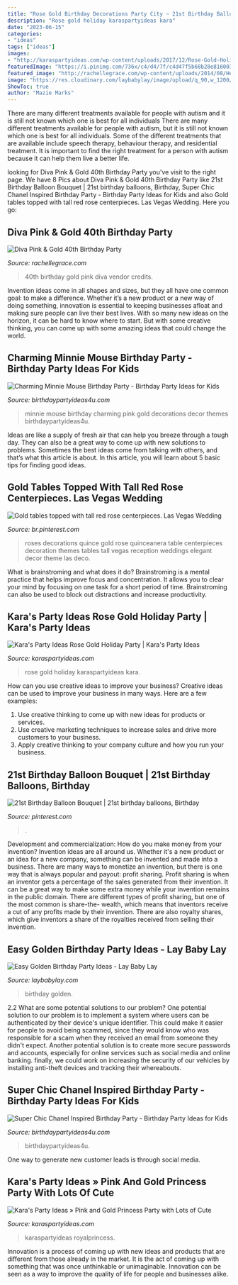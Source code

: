 ```yaml
---
title: "Rose Gold Birthday Decorations Party City ~ 21st Birthday Balloon Bouquet"
description: "Rose gold holiday karaspartyideas kara"
date: "2023-06-15"
categories:
- "ideas"
tags: ["ideas"]
images:
- "http://karaspartyideas.com/wp-content/uploads/2017/12/Rose-Gold-Holiday-Party-via-Karas-Party-Ideas-KarasPartyIdeas.com12.jpeg"
featuredImage: "https://i.pinimg.com/736x/c4/d4/7f/c4d47f5b68b28e816003f6b86527b272.jpg?b=t"
featured_image: "http://rachellegrace.com/wp-content/uploads/2014/08/Heather-2B40th-35.jpg"
image: "https://res.cloudinary.com/laybabylay/image/upload/q_90,w_1200/ellies-golden-birthday-22_ijqa2b.jpg"
ShowToc: true
author: "Mazie Marks"
---
```



There are many different treatments available for people with autism and it is still not known which one is best for all individuals
There are many different treatments available for people with autism, but it is still not known which one is best for all individuals. Some of the different treatments that are available include speech therapy, behaviour therapy, and residential treatment. It is important to find the right treatment for a person with autism because it can help them live a better life.

	

		
looking for Diva Pink &amp; Gold 40th Birthday Party you've visit to the right page. We have 8 Pics about Diva Pink &amp; Gold 40th Birthday Party like 21st Birthday Balloon Bouquet | 21st birthday balloons, Birthday, Super Chic Chanel Inspired Birthday Party - Birthday Party Ideas for Kids and also Gold tables topped with tall red rose centerpieces. Las Vegas Wedding. Here you go:
		
    
## Diva Pink &amp; Gold 40th Birthday Party

<img loading=lazy src="http://rachellegrace.com/wp-content/uploads/2014/08/Heather-2B40th-35.jpg" onerror="this.onerror=null;this.src='https://tse2.mm.bing.net/th?id=OIP.z-Q9tcRmvwNv4JIOJ2dQGAHaE7&amp;pid=15.1';" alt="Diva Pink &amp; Gold 40th Birthday Party">

_Source: rachellegrace.com_

>40th birthday gold pink diva vendor credits. 

	

Invention ideas come in all shapes and sizes, but they all have one common goal: to make a difference. Whether it’s a new product or a new way of doing something, innovation is essential to keeping businesses afloat and making sure people can live their best lives. With so many new ideas on the horizon, it can be hard to know where to start. But with some creative thinking, you can come up with some amazing ideas that could change the world.

    
## Charming Minnie Mouse Birthday Party - Birthday Party Ideas For Kids

<img loading=lazy src="https://www.birthdaypartyideas4u.com/wp-content/uploads/2016/12/Charming-Minnie-Mouse-Birthday-Party-Gold-And-Pink-Decor-600x809.jpeg" onerror="this.onerror=null;this.src='https://tse4.mm.bing.net/th?id=OIP.CjXl56jOuVmDNefN4AXMXgHaJ_&amp;pid=15.1';" alt="Charming Minnie Mouse Birthday Party - Birthday Party Ideas for Kids">

_Source: birthdaypartyideas4u.com_

>minnie mouse birthday charming pink gold decorations decor themes birthdaypartyideas4u. 

	

Ideas are like a supply of fresh air that can help you breeze through a tough day. They can also be a great way to come up with new solutions to problems. Sometimes the best ideas come from talking with others, and that’s what this article is about. In this article, you will learn about 5 basic tips for finding good ideas.

    
## Gold Tables Topped With Tall Red Rose Centerpieces. Las Vegas Wedding

<img loading=lazy src="https://i.pinimg.com/736x/c4/d4/7f/c4d47f5b68b28e816003f6b86527b272.jpg?b=t" onerror="this.onerror=null;this.src='https://tse2.mm.bing.net/th?id=OIP.jwftyNFzXMWb3-JlogmpzQHaLH&amp;pid=15.1';" alt="Gold tables topped with tall red rose centerpieces. Las Vegas Wedding">

_Source: br.pinterest.com_

>roses decorations quince gold rose quinceanera table centerpieces decoration themes tables tall vegas reception weddings elegant decor theme las deco. 

	

What is brainstroming and what does it do?
Brainstroming is a mental practice that helps improve focus and concentration. It allows you to clear your mind by focusing on one task for a short period of time. Brainstroming can also be used to block out distractions and increase productivity.

    
## Kara&#039;s Party Ideas Rose Gold Holiday Party | Kara&#039;s Party Ideas

<img loading=lazy src="http://karaspartyideas.com/wp-content/uploads/2017/12/Rose-Gold-Holiday-Party-via-Karas-Party-Ideas-KarasPartyIdeas.com12.jpeg" onerror="this.onerror=null;this.src='https://tse2.mm.bing.net/th?id=OIP.ObztYFsDJ16CfASyiGI2fAHaLH&amp;pid=15.1';" alt="Kara&#039;s Party Ideas Rose Gold Holiday Party | Kara&#039;s Party Ideas">

_Source: karaspartyideas.com_

>rose gold holiday karaspartyideas kara. 

	

How can you use creative ideas to improve your business?
Creative ideas can be used to improve your business in many ways. Here are a few examples:
1. Use creative thinking to come up with new ideas for products or services.
2. Use creative marketing techniques to increase sales and drive more customers to your business.
3. Apply creative thinking to your company culture and how you run your business.

    
## 21st Birthday Balloon Bouquet | 21st Birthday Balloons, Birthday

<img loading=lazy src="https://i.pinimg.com/736x/64/d4/74/64d474e75006899b819ce151607231ae.jpg" onerror="this.onerror=null;this.src='https://tse4.mm.bing.net/th?id=OIP.lMnoVkVzq858VuqamDDrYQHaJ-&amp;pid=15.1';" alt="21st Birthday Balloon Bouquet | 21st birthday balloons, Birthday">

_Source: pinterest.com_

>. 

	

Development and commercialization: How do you make money from your invention?
Invention ideas are all around us. Whether it's a new product or an idea for a new company, something can be invented and made into a business. There are many ways to monetize an invention, but there is one way that is always popular and payout: profit sharing. Profit sharing is when an inventor gets a percentage of the sales generated from their invention. It can be a great way to make some extra money while your invention remains in the public domain. There are different types of profit sharing, but one of the most common is share-the- wealth, which means that inventors receive a cut of any profits made by their invention. There are also royalty shares, which give inventors a share of the royalties received from selling their invention.

    
## Easy Golden Birthday Party Ideas - Lay Baby Lay

<img loading=lazy src="https://res.cloudinary.com/laybabylay/image/upload/q_90,w_1200/ellies-golden-birthday-22_ijqa2b.jpg" onerror="this.onerror=null;this.src='https://tse4.mm.bing.net/th?id=OIP.7nj2EnLngJFLwvqrA1kAggHaFy&amp;pid=15.1';" alt="Easy Golden Birthday Party Ideas - Lay Baby Lay">

_Source: laybabylay.com_

>birthday golden. 

	

2.2 What are some potential solutions to our problem?
One potential solution to our problem is to implement a system where users can be authenticated by their device's unique identifier. This could make it easier for people to avoid being scammed, since they would know who was responsible for a scam when they received an email from someone they didn't expect. Another potential solution is to create more secure passwords and accounts, especially for online services such as social media and online banking. finally, we could work on increasing the security of our vehicles by installing anti-theft devices and tracking their whereabouts.

    
## Super Chic Chanel Inspired Birthday Party - Birthday Party Ideas For Kids

<img loading=lazy src="https://birthdaypartyideas4u.com/wp-content/uploads/2018/05/Super-Chic-Chanel-Inspired-Birthday-Party-Bottles.jpeg" onerror="this.onerror=null;this.src='https://tse2.mm.bing.net/th?id=OIP.-3tQynwAHzSfEc0BZEVeygHaJ4&amp;pid=15.1';" alt="Super Chic Chanel Inspired Birthday Party - Birthday Party Ideas for Kids">

_Source: birthdaypartyideas4u.com_

>birthdaypartyideas4u. 

	

One way to generate new customer leads is through social media.

    
## Kara&#039;s Party Ideas » Pink And Gold Princess Party With Lots Of Cute

<img loading=lazy src="https://karaspartyideas.com/wp-content/uploads/2013/09/pink-28.jpg" onerror="this.onerror=null;this.src='https://tse2.mm.bing.net/th?id=OIP.C5JnnPK1UYWdsveDpmOLPQHaLH&amp;pid=15.1';" alt="Kara&#039;s Party Ideas » Pink and Gold Princess Party with Lots of Cute">

_Source: karaspartyideas.com_

>karaspartyideas royalprincess. 

	

Innovation is a process of coming up with new ideas and products that are different from those already in the market. It is the act of coming up with something that was once unthinkable or unimaginable. Innovation can be seen as a way to improve the quality of life for people and businesses alike.

